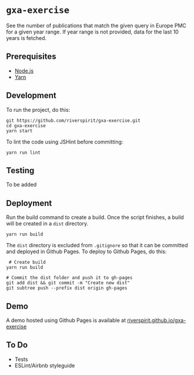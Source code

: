 # `gxa-exercise`

See the number of publications that match the given query in Europe PMC for a given year range. If year range is not provided, data for the last 10 years is fetched.

## Prerequisites

- [Node.js](https://nodejs.org/en/)
- [Yarn](https://yarnpkg.com/en/)

## Development

To run the project, do this:

```
git https://github.com/riverspirit/gxa-exercise.git
cd gxa-exercise
yarn start
```

To lint the code using JSHint before committing:

```
yarn run lint
```

## Testing
To be added

## Deployment
Run the build command to create a build. Once the script finishes, a build will be created in a `dist` directory.
```
yarn run build
```

The `dist` directory is excluded from `.gitignore` so that it can be committed and deployed in Github Pages. To deploy to Github Pages, do this:

```
 # Create build
yarn run build

# Commit the dist folder and push it to gh-pages
git add dist && git commit -m "Create new dist"
git subtree push --prefix dist origin gh-pages
```

## Demo
A demo hosted using Github Pages is available at [riverspirit.github.io/gxa-exercise](https://riverspirit.github.io/gxa-exercise/)

## To Do
- Tests
- ESLint/Airbnb styleguide